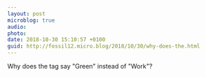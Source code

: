```yaml
---
layout: post
microblog: true
audio: 
photo: 
date: 2018-10-30 15:10:57 +0100
guid: http://fossil12.micro.blog/2018/10/30/why-does-the.html
---
```

Why does the tag say "Green" instead of "Work"?
